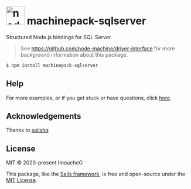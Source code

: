 <h1>
  <a href="http://node-machine.org" title="Node-Machine public registry"><img alt="node-machine logo" title="Node-Machine Project" src="http://node-machine.org/images/machine-anthropomorph-for-white-bg.png" width="50" /></a>
  machinepack-sqlserver
</h1>

Structured Node.js bindings for SQL Server.

> See https://github.com/node-machine/driver-interface for more background information about this package.


```sh
$ npm install machinepack-sqlserver
```

## Help

For more examples, or if you get stuck or have questions, click [here](http://sailsjs.com/support).



## Acknowledgements
Thanks to [sailshq](https://github.com/sailshq)
## License

MIT &copy; 2020-present ImoucheG

This package, like the [Sails framework](http://sailsjs.com), is free and open-source under the [MIT License](http://sailsjs.com/license).

